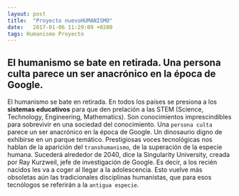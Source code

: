 ```yaml
---
layout: post
title:  "Proyecto nuevoHUMANISMO"
date:   2017-01-06 11:29:09 +0200
tags: Humanismo Proyecto
---
```


## El humanismo se bate en retirada. Una persona culta parece un ser anacrónico en la época de Google.

El humanismo se bate en retirada. En todos los países se presiona a los 
**sistemas educativos** para que den prelación a las STEM 
(Science, Technology, Engineering, Mathematics). 
Son conocimientos imprescindibles para sobrevivir en una sociedad del 
conocimiento. Una `persona culta` parece un ser anacrónico en la época 
de Google. Un dinosaurio digno de exhibirse en un parque temático. 
Prestigiosas voces tecnológicas nos hablan de la aparición del 
`transhumanismo`, de la superación de la especie humana. 
Sucederá alrededor de 2040, dice la Singularity University, creada por 
Ray Kurzweil, jefe de investigación de Google. Es decir, a los recién 
nacidos les va a coger al llegar a la adolescencia. Esto vuelve más 
obsoletas aún las tradicionales disciplinas humanistas, que para esos 
tecnólogos se referirán a la `antigua especie`.

